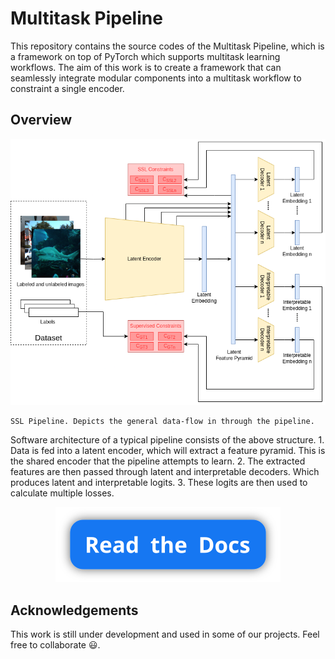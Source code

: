 # Multitask Pipeline

This repository contains the source codes of the Multitask Pipeline, which is a framework on top of PyTorch which supports multitask learning workflows. The aim of this work is to create a framework that can seamlessly integrate modular components into a multitask workflow to constraint a single encoder.

## Overview

![SSL-Pipeline](./assets/SSL-Pipeline.png)

    SSL Pipeline. Depicts the general data-flow in through the pipeline.

Software architecture of a typical pipeline consists of the above structure. 1. Data is fed into a latent encoder, which will extract a feature pyramid. This is the shared encoder that the pipeline attempts to learn. 2. The extracted features are then passed through latent and interpretable decoders. Which produces latent and interpretable logits. 3. These logits are then used to calculate multiple losses.

<p align="center"><a href="https://github.com/Avishka-Perera/multitask-pipeline/wiki/1-Multitask-Pipeline"><img src="./assets/read-the-docs.svg" alt="Read the docs" /></a></align>

## Acknowledgements

This work is still under development and used in some of our projects. Feel free to collaborate 😃.
